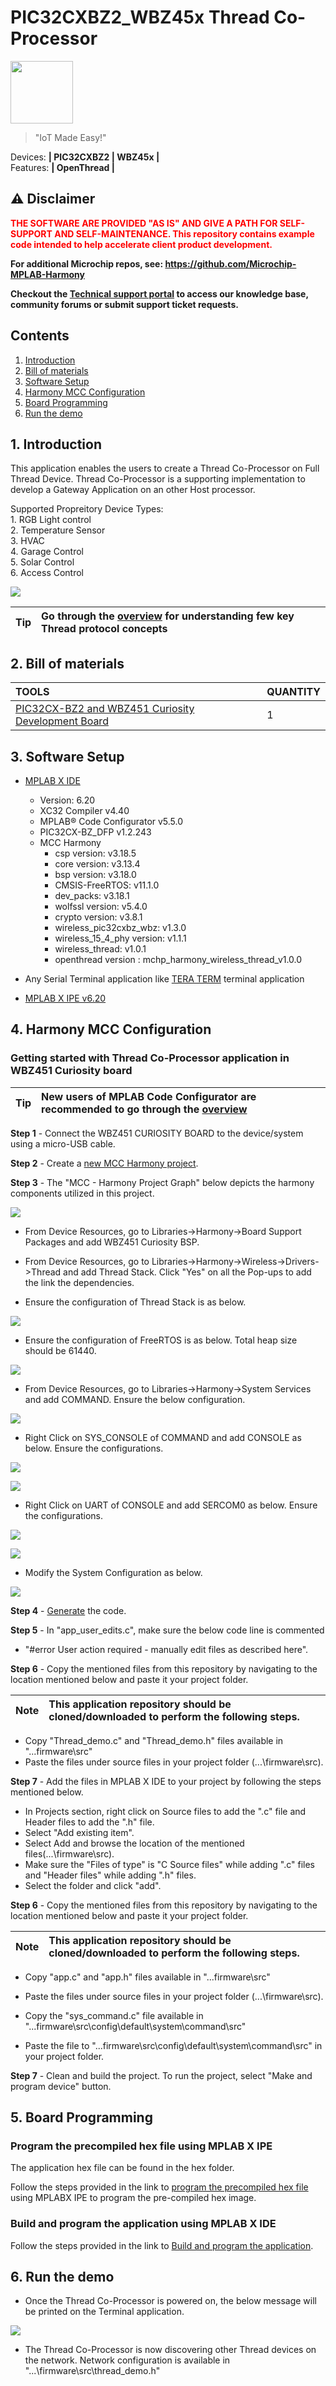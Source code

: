 # PIC32CXBZ2_WBZ45x Thread Co-Processor

<img src="Docs/IoT-Made-Easy-Logo.png" width=100>


> "IoT Made Easy!" 

Devices: **| PIC32CXBZ2 | WBZ45x |**<br>
Features: **| OpenThread |**


## ⚠ Disclaimer

<p><span style="color:red"><b>
THE SOFTWARE ARE PROVIDED "AS IS" AND GIVE A PATH FOR SELF-SUPPORT AND SELF-MAINTENANCE. This repository contains example code intended to help accelerate client product development. </br>

For additional Microchip repos, see: <a href="https://github.com/Microchip-MPLAB-Harmony" target="_blank">https://github.com/Microchip-MPLAB-Harmony</a>

Checkout the <a href="https://microchipsupport.force.com/s/" target="_blank">Technical support portal</a> to access our knowledge base, community forums or submit support ticket requests.
</span></p></b>

## Contents

1. [Introduction](#step1)
1. [Bill of materials](#step2)
1. [Software Setup](#step3)
1. [Harmony MCC Configuration](#step4)
1. [Board Programming](#step5)
1. [Run the demo](#step6)

## 1. Introduction<a name="step1">

This application enables the users to create a Thread Co-Processor on Full Thread Device. Thread Co-Processor is a supporting implementation to develop a Gateway Application on an other Host processor.

Supported Propreitory Device Types:<br>
	1. RGB Light control<br>
	2. Temperature Sensor<br>
	3. HVAC<br>
	4. Garage Control<br>
	5. Solar Control<br>
	6. Access Control<br>

![](Docs/intro.png)

| Tip | Go through the [overview](https://onlinedocs.microchip.com/oxy/GUID-2DB248AF-C243-496D-9819-969E43CA63BC-en-US-1/GUID-162D7BE7-3A35-4D12-AE09-EE84C6554377.html) for understanding few key Thread protocol concepts |
| :- | :- |

## 2. Bill of materials<a name="step2">

| TOOLS | QUANTITY |
| :- | :- |
| [PIC32CX-BZ2 and WBZ451 Curiosity Development Board](https://www.microchip.com/en-us/development-tool/EV96B94A) | 1 |

## 3. Software Setup<a name="step3">

- [MPLAB X IDE ](https://www.microchip.com/en-us/tools-resources/develop/mplab-x-ide#tabs)

    - Version: 6.20
	- XC32 Compiler v4.40
	- MPLAB® Code Configurator v5.5.0
	- PIC32CX-BZ_DFP v1.2.243
	- MCC Harmony
	  - csp version: v3.18.5
	  - core version: v3.13.4
	  - bsp version: v3.18.0
	  - CMSIS-FreeRTOS: v11.1.0
	  - dev_packs: v3.18.1
	  - wolfssl version: v5.4.0
	  - crypto version: v3.8.1
	  - wireless_pic32cxbz_wbz: v1.3.0
	  - wireless_15_4_phy version: v1.1.1
	  - wireless_thread: v1.0.1
	  - openthread version : mchp_harmony_wireless_thread_v1.0.0

- Any Serial Terminal application like [TERA TERM](https://download.cnet.com/Tera-Term/3000-2094_4-75766675.html) terminal application

- [MPLAB X IPE v6.20](https://microchipdeveloper.com/ipe:installation)

## 4. Harmony MCC Configuration<a name="step4">

### Getting started with Thread Co-Processor application in WBZ451 Curiosity board 

| Tip | New users of MPLAB Code Configurator are recommended to go through the [overview](https://onlinedocs.microchip.com/pr/GUID-1F7007B8-9A46-4D03-AEED-650357BA760D-en-US-6/index.html?GUID-B5D058F5-1D0B-4720-8649-ACE5C0EEE2C0) |
| :- | :- |

**Step 1** - Connect the WBZ451 CURIOSITY BOARD to the device/system using a micro-USB cable.

**Step 2** - Create a [new MCC Harmony project](https://github.com/MicrochipTech/EA71C53A/blob/master/H3/wireless_apps_pic32cxbz2_wbz45/apps/docs/creating_new_mplabx_harmony_project.md#creating-a-new-mcc-harmony-project).

**Step 3** - The "MCC - Harmony Project Graph" below depicts the harmony components utilized in this project.

![](Docs/Project_graph.png)

- From Device Resources, go to Libraries->Harmony->Board Support Packages and add WBZ451 Curiosity BSP.
 
- From Device Resources, go to Libraries->Harmony->Wireless->Drivers->Thread and add Thread Stack. Click "Yes" on all the Pop-ups to add the link the dependencies.

- Ensure the configuration of Thread Stack is as below.

![](Docs/Thread_Config.png)

- Ensure the configuration of FreeRTOS is as below. Total heap size should be 61440.

![](Docs/RTOS_Config.png)

- From Device Resources, go to Libraries->Harmony->System Services and add COMMAND. Ensure the below configuration.

![](Docs/Command_Config.png)

- Right Click on SYS_CONSOLE of COMMAND and add CONSOLE as below. Ensure the configurations.

![](Docs/Console.png)

![](Docs/Console_COnfig.png)

- Right Click on UART of CONSOLE and add SERCOM0 as below. Ensure the configurations.

![](Docs/Sercom0.png)

![](Docs/Sercom0_Config.png)

- Modify the System Configuration as below.

![](Docs/System_Config.png)

**Step 4** - [Generate](https://onlinedocs.microchip.com/pr/GUID-A5330D3A-9F51-4A26-B71D-8503A493DF9C-en-US-1/index.html?GUID-9C28F407-4879-4174-9963-2CF34161398E) the code.
 
**Step 5** - In "app_user_edits.c", make sure the below code line is commented 

- "#error User action required - manually edit files as described here".

**Step 6** - Copy the mentioned files from this repository by navigating to the location mentioned below and paste it your project folder. 

| Note | This application repository should be cloned/downloaded to perform the following steps. |
| :- | :- |

- Copy "Thread_demo.c" and "Thread_demo.h" files available in "...firmware\src"
- Paste the files under source files in your project folder (...\firmware\src).

**Step 7** - Add the files in MPLAB X IDE to your project by following the steps mentioned below.

- In Projects section, right click on Source files to add the ".c" file and Header files to add the ".h" file.
- Select "Add existing item".
- Select Add and browse the location of the mentioned files(...\firmware\src). 
- Make sure the "Files of type" is "C Source files" while adding ".c" files and "Header files" while adding ".h" files.
- Select the folder and click "add".

**Step 6** - Copy the mentioned files from this repository by navigating to the location mentioned below and paste it your project folder. 

| Note | This application repository should be cloned/downloaded to perform the following steps. |
| :- | :- |

- Copy "app.c" and "app.h" files available in "...firmware\src"
- Paste the files under source files in your project folder (...\firmware\src).

- Copy the "sys_command.c" file available in "...firmware\src\config\default\system\command\src"
- Paste the file to "...firmware\src\config\default\system\command\src" in your project folder.

**Step 7** - Clean and build the project. To run the project, select "Make and program device" button.

## 5. Board Programming<a name="step5">

### Program the precompiled hex file using MPLAB X IPE

The application hex file can be found in the hex folder.

Follow the steps provided in the link to [program the precompiled hex file](https://microchipdeveloper.com/ipe:programming-device) using MPLABX IPE to program the pre-compiled hex image. 

### Build and program the application using MPLAB X IDE

Follow the steps provided in the link to [Build and program the application](https://github.com/Microchip-MPLAB-Harmony/wireless_apps_pic32cxbz2_wbz45/tree/master/apps/ble/advanced_applications/ble_sensor#build-and-program-the-application-guid-3d55fb8a-5995-439d-bcd6-deae7e8e78ad-section).

## 6. Run the demo<a name="step6">

- Once the Thread Co-Processor is powered on, the below message will be printed on the Terminal application.

![](Docs/App_Print.png)

- The Thread Co-Processor is now discovering other Thread devices on the network. Network configuration is available in "...\firmware\src\thread_demo.h"
